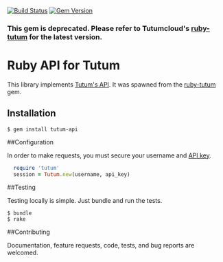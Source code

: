 [![Build Status](https://travis-ci.org/jozw/tutum-api.svg)](https://travis-ci.org/jozw/tutum-api)
[![Gem Version](https://badge.fury.io/rb/tutum-api.svg)](http://badge.fury.io/rb/tutum-api)

### This gem is deprecated. Please refer to Tutumcloud's [ruby-tutum](https://github.com/tutumcloud/ruby-tutum) for the latest version.<br />
Ruby API for Tutum
======================

This library implements [Tutum's API](https://docs.tutum.co/v2/api/). It was spawned from the [ruby-tutum](https://github.com/255BITS/ruby-tutum) gem.

## Installation

```
$ gem install tutum-api
```
##Configuration

In order to make requests, you must secure your username and [API key](https://dashboard.tutum.co/account/).

```ruby
  require 'tutum'
  session = Tutum.new(username, api_key)
```
##Testing

Testing locally is simple. Just bundle and run the tests.

```
$ bundle
$ rake
```

##Contributing

Documentation, feature requests, code, tests, and bug reports are welcomed.
